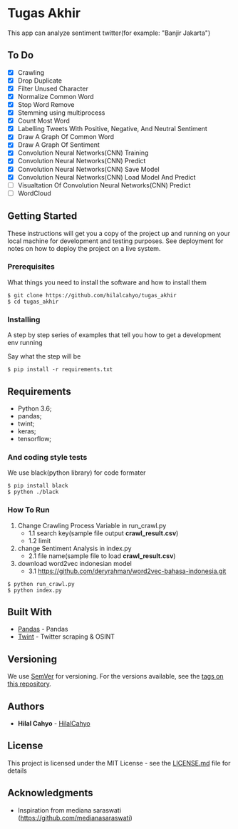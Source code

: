 # Tugas Akhir

This app can analyze sentiment twitter(for example: "Banjir Jakarta")

## To Do
- [x] Crawling
- [x] Drop Duplicate
- [x] Filter Unused Character
- [x] Normalize Common Word
- [x] Stop Word Remove
- [x] Stemming using multiprocess
- [x] Count Most Word
- [x] Labelling Tweets With Positive, Negative, And Neutral Sentiment
- [x] Draw A Graph Of Common Word
- [x] Draw A Graph Of Sentiment
- [x] Convolution Neural Networks(CNN) Training
- [x] Convolution Neural Networks(CNN) Predict
- [x] Convolution Neural Networks(CNN) Save Model
- [x] Convolution Neural Networks(CNN) Load Model And Predict
- [ ] Visualtation Of Convolution Neural Networks(CNN) Predict
- [ ] WordCloud

## Getting Started

These instructions will get you a copy of the project up and running on your local machine for development and testing purposes. See deployment for notes on how to deploy the project on a live system.

### Prerequisites

What things you need to install the software and how to install them

```
$ git clone https://github.com/hilalcahyo/tugas_akhir
$ cd tugas_akhir
```

### Installing

A step by step series of examples that tell you how to get a development env running

Say what the step will be

```
$ pip install -r requirements.txt
```
## Requirements

- Python 3.6;
- pandas;
- twint;
- keras;
- tensorflow;

### And coding style tests

We use black(python library) for code formater

```
$ pip install black
$ python ./black
```

### How To Run

1. Change Crawling Process Variable in run_crawl.py
    * 1.1 search key(sample file output **crawl_result.csv**)
    * 1.2 limit
2. change Sentiment Analysis in index.py
    * 2.1 file name(sample file to load **crawl_result.csv**)
3. download word2vec indonesian model
    * 3.1 https://github.com/deryrahman/word2vec-bahasa-indonesia.git


```
$ python run_crawl.py
$ python index.py
```

## Built With

* [Pandas](https://pandas.pydata.org/) - Pandas
* [Twint](https://github.com/twintproject/twint) - Twitter scraping & OSINT

## Versioning

We use [SemVer](http://semver.org/) for versioning. For the versions available, see the [tags on this repository](https://github.com/your/project/tags). 

## Authors

* **Hilal Cahyo** - [HilalCahyo](https://github.com/hilalcahyo)


## License

This project is licensed under the MIT License - see the [LICENSE.md](LICENSE.md) file for details

## Acknowledgments

* Inspiration from mediana saraswati (https://github.com/medianasaraswati)
